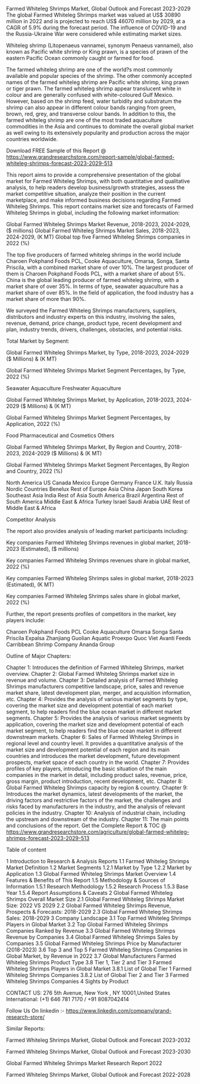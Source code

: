 Farmed Whiteleg Shrimps Market, Global Outlook and Forecast 2023-2029
The global Farmed Whiteleg Shrimps market was valued at US$ 30890 million in 2022 and is projected to reach US$ 46070 million by 2029, at a CAGR of 5.9% during the forecast period. The influence of COVID-19 and the Russia-Ukraine War were considered while estimating market sizes.

Whiteleg shrimp (Litopenaeus vannamei, synonym Penaeus vannamei), also known as Pacific white shrimp or King prawn, is a species of prawn of the eastern Pacific Ocean commonly caught or farmed for food.

The farmed whiteleg shrimp are one of the world?s most commonly available and popular species of the shrimp. The other commonly accepted names of the farmed whiteleg shrimp are Pacific white shrimp, king prawn or tiger prawn. The farmed whiteleg shrimp appear translucent white in colour and are generally confused with white-coloured Gulf Mexico. However, based on the shrimp feed, water turbidity and substratum the shrimp can also appear in different colour bands ranging from green, brown, red, grey, and transverse colour bands. In addition to this, the farmed whiteleg shrimp are one of the most traded aquaculture commodities in the Asia and continues to dominate the overall global market as well owing to its extensively popularity and production across the major countries worldwide.

Download FREE Sample of this Report @ https://www.grandresearchstore.com/report-sample/global-farmed-whiteleg-shrimps-forecast-2023-2029-513




This report aims to provide a comprehensive presentation of the global market for Farmed Whiteleg Shrimps, with both quantitative and qualitative analysis, to help readers develop business/growth strategies, assess the market competitive situation, analyze their position in the current marketplace, and make informed business decisions regarding Farmed Whiteleg Shrimps. This report contains market size and forecasts of Farmed Whiteleg Shrimps in global, including the following market information:



Global Farmed Whiteleg Shrimps Market Revenue, 2018-2023, 2024-2029, ($ millions)
Global Farmed Whiteleg Shrimps Market Sales, 2018-2023, 2024-2029, (K MT)
Global top five Farmed Whiteleg Shrimps companies in 2022 (%)


The top five producers of farmed whiteleg shrimps in the world include Charoen Pokphand Foods PCL, Cooke Aquaculture, Omarsa, Songa, Santa Priscila, with a combined market share of over 10%. The largest producer of them is Charoen Pokphand Foods PCL, with a market share of about 5%. China is the global leading producer of farmed whiteleg shrimp, with a market share of over 35%. In terms of type, seawater aquaculture has a market share of over 85%. In the field of application, the food industry has a market share of more than 90%.

We surveyed the Farmed Whiteleg Shrimps manufacturers, suppliers, distributors and industry experts on this industry, involving the sales, revenue, demand, price change, product type, recent development and plan, industry trends, drivers, challenges, obstacles, and potential risks.

Total Market by Segment:

Global Farmed Whiteleg Shrimps Market, by Type, 2018-2023, 2024-2029 ($ Millions) & (K MT)

Global Farmed Whiteleg Shrimps Market Segment Percentages, by Type, 2022 (%)



Seawater Aquaculture
Freshwater Aquaculture


Global Farmed Whiteleg Shrimps Market, by Application, 2018-2023, 2024-2029 ($ Millions) & (K MT)

Global Farmed Whiteleg Shrimps Market Segment Percentages, by Application, 2022 (%)



Food
Pharmaceutical and Cosmetics
Others


Global Farmed Whiteleg Shrimps Market, By Region and Country, 2018-2023, 2024-2029 ($ Millions) & (K MT)

Global Farmed Whiteleg Shrimps Market Segment Percentages, By Region and Country, 2022 (%)



North America
US
Canada
Mexico
Europe
Germany
France
U.K.
Italy
Russia
Nordic Countries
Benelux
Rest of Europe
Asia
China
Japan
South Korea
Southeast Asia
India
Rest of Asia
South America
Brazil
Argentina
Rest of South America
Middle East & Africa
Turkey
Israel
Saudi Arabia
UAE
Rest of Middle East & Africa


Competitor Analysis

The report also provides analysis of leading market participants including:

Key companies Farmed Whiteleg Shrimps revenues in global market, 2018-2023 (Estimated), ($ millions)

Key companies Farmed Whiteleg Shrimps revenues share in global market, 2022 (%)

Key companies Farmed Whiteleg Shrimps sales in global market, 2018-2023 (Estimated), (K MT)

Key companies Farmed Whiteleg Shrimps sales share in global market, 2022 (%)

Further, the report presents profiles of competitors in the market, key players include:



Charoen Pokphand Foods PCL
Cooke Aquaculture
Omarsa
Songa
Santa Priscila
Expalsa
Zhanjiang Guolian Aquatic
Proexpo
Quoc Viet
Avanti Feeds
Carribbean Shrimp Company
Ananda Group


Outline of Major Chapters:



Chapter 1: Introduces the definition of Farmed Whiteleg Shrimps, market overview.
Chapter 2: Global Farmed Whiteleg Shrimps market size in revenue and volume.
Chapter 3: Detailed analysis of Farmed Whiteleg Shrimps manufacturers competitive landscape, price, sales and revenue market share, latest development plan, merger, and acquisition information, etc.
Chapter 4: Provides the analysis of various market segments by type, covering the market size and development potential of each market segment, to help readers find the blue ocean market in different market segments.
Chapter 5: Provides the analysis of various market segments by application, covering the market size and development potential of each market segment, to help readers find the blue ocean market in different downstream markets.
Chapter 6: Sales of Farmed Whiteleg Shrimps in regional level and country level. It provides a quantitative analysis of the market size and development potential of each region and its main countries and introduces the market development, future development prospects, market space of each country in the world.
Chapter 7: Provides profiles of key players, introducing the basic situation of the main companies in the market in detail, including product sales, revenue, price, gross margin, product introduction, recent development, etc.
Chapter 8: Global Farmed Whiteleg Shrimps capacity by region & country.
Chapter 9: Introduces the market dynamics, latest developments of the market, the driving factors and restrictive factors of the market, the challenges and risks faced by manufacturers in the industry, and the analysis of relevant policies in the industry.
Chapter 10: Analysis of industrial chain, including the upstream and downstream of the industry.
Chapter 11: The main points and conclusions of the report.
Get the Complete Report & TOC @ https://www.grandresearchstore.com/agriculture/global-farmed-whiteleg-shrimps-forecast-2023-2029-513

Table of content

1 Introduction to Research & Analysis Reports
1.1 Farmed Whiteleg Shrimps Market Definition
1.2 Market Segments
1.2.1 Market by Type
1.2.2 Market by Application
1.3 Global Farmed Whiteleg Shrimps Market Overview
1.4 Features & Benefits of This Report
1.5 Methodology & Sources of Information
1.5.1 Research Methodology
1.5.2 Research Process
1.5.3 Base Year
1.5.4 Report Assumptions & Caveats
2 Global Farmed Whiteleg Shrimps Overall Market Size
2.1 Global Farmed Whiteleg Shrimps Market Size: 2022 VS 2029
2.2 Global Farmed Whiteleg Shrimps Revenue, Prospects & Forecasts: 2018-2029
2.3 Global Farmed Whiteleg Shrimps Sales: 2018-2029
3 Company Landscape
3.1 Top Farmed Whiteleg Shrimps Players in Global Market
3.2 Top Global Farmed Whiteleg Shrimps Companies Ranked by Revenue
3.3 Global Farmed Whiteleg Shrimps Revenue by Companies
3.4 Global Farmed Whiteleg Shrimps Sales by Companies
3.5 Global Farmed Whiteleg Shrimps Price by Manufacturer (2018-2023)
3.6 Top 3 and Top 5 Farmed Whiteleg Shrimps Companies in Global Market, by Revenue in 2022
3.7 Global Manufacturers Farmed Whiteleg Shrimps Product Type
3.8 Tier 1, Tier 2 and Tier 3 Farmed Whiteleg Shrimps Players in Global Market
3.8.1 List of Global Tier 1 Farmed Whiteleg Shrimps Companies
3.8.2 List of Global Tier 2 and Tier 3 Farmed Whiteleg Shrimps Companies
4 Sights by Product

CONTACT US:
276 5th Avenue, New York , NY 10001,United States
International: (+1) 646 781 7170 / +91 8087042414

Follow Us On linkedin :- https://www.linkedin.com/company/grand-research-store/


Similar Reports:

Farmed Whiteleg Shrimps Market, Global Outlook and Forecast 2023-2032

Farmed Whiteleg Shrimps Market, Global Outlook and Forecast 2023-2030

Global Farmed Whiteleg Shrimps Market Research Report 2022

Farmed Whiteleg Shrimps Market, Global Outlook and Forecast 2022-2028

